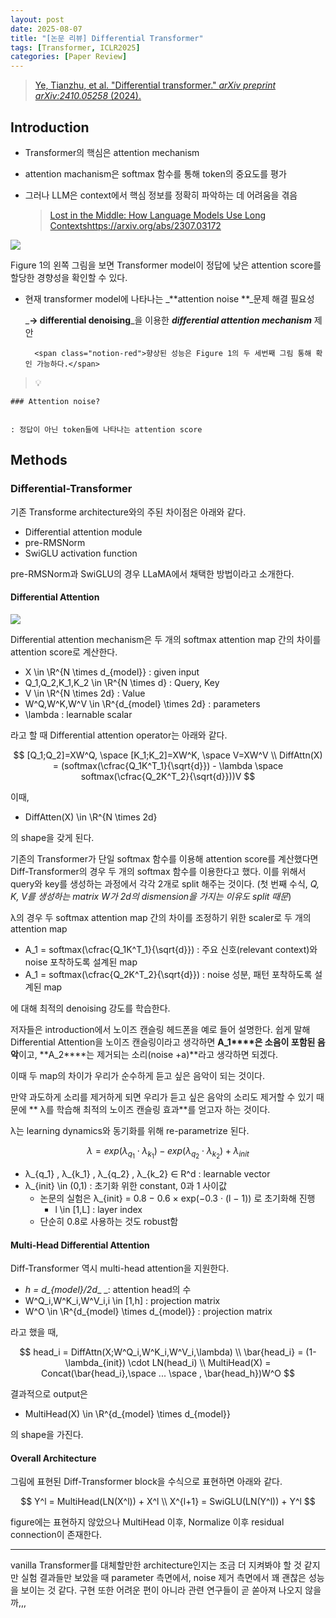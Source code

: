 ```yaml
---
layout: post
date: 2025-08-07
title: "[논문 리뷰] Differential Transformer"
tags: [Transformer, ICLR2025]
categories: [Paper Review]
---
```


> [Ye, Tianzhu, et al. "Differential transformer." ](https://arxiv.org/abs/2410.05258)[_arXiv preprint arXiv:2410.05258_](https://arxiv.org/abs/2410.05258)[ (2024).](https://arxiv.org/abs/2410.05258)



## Introduction

- Transformer의 핵심은 attention mechanism
- attention machanism은 softmax 함수를 통해 token의 중요도를 평가
- 그러나 LLM은 context에서 핵심 정보를 정확히 파악하는 데 어려움을 겪음

	> [Lost in the Middle: How Language Models Use Long Contextshttps://arxiv.org/abs/2307.03172](https://arxiv.org/abs/2307.03172)


![](https://prod-files-secure.s3.us-west-2.amazonaws.com/542b861c-36a8-4051-84e5-8804b6728dba/9083ea56-691a-4752-ae26-47f403431ac8/image.png?X-Amz-Algorithm=AWS4-HMAC-SHA256&X-Amz-Content-Sha256=UNSIGNED-PAYLOAD&X-Amz-Credential=ASIAZI2LB4665LK6FTCW%2F20250826%2Fus-west-2%2Fs3%2Faws4_request&X-Amz-Date=20250826T230053Z&X-Amz-Expires=3600&X-Amz-Security-Token=IQoJb3JpZ2luX2VjECYaCXVzLXdlc3QtMiJHMEUCIQCXk5irnyG4kmNkiXH2Dq5qcMkRnZbZ024%2F%2BcmK4Pj0qQIgN%2Flgs%2BzyVPDkJiSlG83G4V904UE5Ap17Qmz%2FmOinhDcq%2FwMIfxAAGgw2Mzc0MjMxODM4MDUiDN5oiZEGc5D7gaTN4CrcAyxtvOdsSqhu6leiMa9A34VtNAP2DtixC0hvKyRdcKzaJe%2FRo97HpNm8D9fD9ukdRYNUGHUc9BS43xuNav%2FItw%2FEus0pyu4tkXw%2B0a66BRNiSXJp54GeIHpLi1Lzik2e1QwWA6jL60k1ZwY0SqPkT8tlWQ%2BrTaWGX1AgouxsNjGdAf0TwF%2FefVUaKTErAmo%2FlfVT9I1FtAbdn37MX8%2BmscggBX5fS0LmelhabGA4XUOJH5Rwr7Dz4g2PAYI%2BLPH9CiuxV2DzXCH1yFoibhBVnY%2BBuEP%2BflwneusE54aE0Ethf3oLpwajMGQSia%2FOukhILG9HrnyimvY10dFQZ08EjDkbCzRcj6jtfeuGi%2FSYI9zezLtOCR%2BX8Z9LSw7wX%2B1uKpZ7ltnRnYgEILdNpfEMp1IG9YgyPf6VMFLxaIMaGxNA6YGFnCGRlFOPZLyOaaHN4skuNenyJLgOjz5f1lCuzTpY6OOadN%2FYJy6KLIf3OkpCjL5tqIOz1jdVfjhXq7yLHTN1U17PxCctH8VtQb4PAXyA%2FqOD67s4aWTOo1Zwi4mlSNSlbzGtFcQsr5D%2FdQvrhLEeif5NNgVtwtooELndZ7zDhhX%2FqTKTyUQt3RjozII8CIPamDn%2FzUQsQL46MKfZuMUGOqUB4fvYwzxp%2BgBco2YrkKXgc3x0FM%2BW0tGJTrbTpzFV%2F2OxHpW4AKurM9TuX6s9grk0YtB%2BYkuFHT3oCSZkUlWqnA%2Fg0Zm3mXg33p8FurP7QDbCC7drMGykuE9aDa9dqT92%2FNb917iFS5oh9WtuthZEWqD7rroipISDbb6OpvB7OAStKXUDGo%2BSESxwXNUQJWUTNd2S277Xvu8DYJyScpzwywOlYDrp&X-Amz-Signature=029387fa84408f6f3e667bf5ce8ebe14635e75bdfc56dada81698ad195aa46c2&X-Amz-SignedHeaders=host&x-amz-checksum-mode=ENABLED&x-id=GetObject)


Figure 1의 왼쪽 그림을 보면 Transformer model이 정답에 낮은 attention score를 할당한 경향성을 확인할 수 있다.

- 현재 transformer model에 나타나는 _**attention noise **_문제 해결 필요성

	_**→ differential denoising**_을 이용한 _**differential attention mechanism**_ 제안


		<span class="notion-red">향상된 성능은 Figure 1의 두 세번째 그림 통해 확인 가능하다.</span>


> 💡 


	### Attention noise?


	: 정답이 아닌 token들에 나타나는 attention score



## Methods



### Differential-Transformer


기존 Transforme architecture와의 주된 차이점은 아래와 같다.

- Differential attention module
- pre-RMSNorm
- SwiGLU activation function

pre-RMSNorm과 SwiGLU의 경우 LLaMA에서 채택한 방법이라고 소개한다.



#### Differential Attention


![](https://prod-files-secure.s3.us-west-2.amazonaws.com/542b861c-36a8-4051-84e5-8804b6728dba/116d70b2-1963-4810-9167-f4c7d8a06e8f/image.png?X-Amz-Algorithm=AWS4-HMAC-SHA256&X-Amz-Content-Sha256=UNSIGNED-PAYLOAD&X-Amz-Credential=ASIAZI2LB4665LK6FTCW%2F20250826%2Fus-west-2%2Fs3%2Faws4_request&X-Amz-Date=20250826T230053Z&X-Amz-Expires=3600&X-Amz-Security-Token=IQoJb3JpZ2luX2VjECYaCXVzLXdlc3QtMiJHMEUCIQCXk5irnyG4kmNkiXH2Dq5qcMkRnZbZ024%2F%2BcmK4Pj0qQIgN%2Flgs%2BzyVPDkJiSlG83G4V904UE5Ap17Qmz%2FmOinhDcq%2FwMIfxAAGgw2Mzc0MjMxODM4MDUiDN5oiZEGc5D7gaTN4CrcAyxtvOdsSqhu6leiMa9A34VtNAP2DtixC0hvKyRdcKzaJe%2FRo97HpNm8D9fD9ukdRYNUGHUc9BS43xuNav%2FItw%2FEus0pyu4tkXw%2B0a66BRNiSXJp54GeIHpLi1Lzik2e1QwWA6jL60k1ZwY0SqPkT8tlWQ%2BrTaWGX1AgouxsNjGdAf0TwF%2FefVUaKTErAmo%2FlfVT9I1FtAbdn37MX8%2BmscggBX5fS0LmelhabGA4XUOJH5Rwr7Dz4g2PAYI%2BLPH9CiuxV2DzXCH1yFoibhBVnY%2BBuEP%2BflwneusE54aE0Ethf3oLpwajMGQSia%2FOukhILG9HrnyimvY10dFQZ08EjDkbCzRcj6jtfeuGi%2FSYI9zezLtOCR%2BX8Z9LSw7wX%2B1uKpZ7ltnRnYgEILdNpfEMp1IG9YgyPf6VMFLxaIMaGxNA6YGFnCGRlFOPZLyOaaHN4skuNenyJLgOjz5f1lCuzTpY6OOadN%2FYJy6KLIf3OkpCjL5tqIOz1jdVfjhXq7yLHTN1U17PxCctH8VtQb4PAXyA%2FqOD67s4aWTOo1Zwi4mlSNSlbzGtFcQsr5D%2FdQvrhLEeif5NNgVtwtooELndZ7zDhhX%2FqTKTyUQt3RjozII8CIPamDn%2FzUQsQL46MKfZuMUGOqUB4fvYwzxp%2BgBco2YrkKXgc3x0FM%2BW0tGJTrbTpzFV%2F2OxHpW4AKurM9TuX6s9grk0YtB%2BYkuFHT3oCSZkUlWqnA%2Fg0Zm3mXg33p8FurP7QDbCC7drMGykuE9aDa9dqT92%2FNb917iFS5oh9WtuthZEWqD7rroipISDbb6OpvB7OAStKXUDGo%2BSESxwXNUQJWUTNd2S277Xvu8DYJyScpzwywOlYDrp&X-Amz-Signature=3b9a891b35b7d6c2ce2c80b9cf129a582a510b13d698c774784c1a616963a44a&X-Amz-SignedHeaders=host&x-amz-checksum-mode=ENABLED&x-id=GetObject)


Differential attention mechanism은 두 개의 softmax attention map 간의 차이를 attention score로 계산한다.

- X \in \R^{N \times d\_{model}} : given input
- Q\_1,Q\_2,K\_1,K\_2 \in \R^{N \times d} : Query, Key
- V \in \R^{N \times 2d} : Value
- W^Q,W^K,W^V \in \R^{d\_{model} \times 2d} : parameters
- \lambda : learnable scalar

라고 할 때 Differential attention operator는 아래와 같다.


$$
[Q_1;Q_2]=XW^Q, \space [K_1;K_2]=XW^K, \space V=XW^V \\
DiffAttn(X) = (softmax(\cfrac{Q_1K^T_1}{\sqrt{d}}) - \lambda \space softmax(\cfrac{Q_2K^T_2}{\sqrt{d}}))V
$$


이때,

- DiffAtten(X) \in \R^{N \times 2d}

의 shape을 갖게 된다.


기존의 Transformer가 단일 softmax 함수를 이용해 attention score를 계산했다면 Diff-Transformer의 경우 두 개의 softmax 함수를 이용한다고 했다. 이를 위해서 query와 key를 생성하는 과정에서 각각 2개로 split 해주는 것이다. <span class="notion-red">(첫 번째 수식, </span><span class="notion-red">_Q, K, V를 생성하는 matrix W가 2d의 dismension을 가지는 이유도 split 때문_</span><span class="notion-red">)</span>


 λ의 경우 두 softmax attention map 간의 차이를 조정하기 위한 scaler로 두 개의 attention map

- A\_1 = softmax(\cfrac{Q\_1K^T\_1}{\sqrt{d}}) : 주요 신호(relevant context)와 noise 포착하도록 설계된 map
- A\_1 = softmax(\cfrac{Q\_2K^T\_2}{\sqrt{d}}) : noise 성분, 패턴 포착하도록 설계된 map 

에 대해 최적의 denoising 강도를 학습한다.


저자들은 introduction에서 노이즈 캔슬링 헤드폰을 예로 들어 설명한다. 쉽게 말해 Differential Attention을 노이즈 캔슬링이라고 생각하면 **A\_1****은 소음이 포함된 음악**이고, **A\_2****는 제거되는 소리(noise +a)**라고 생각하면 되겠다. 


이때 두 map의 차이가 우리가 순수하게 듣고 싶은 음악이 되는 것이다. 


만약 과도하게 소리를 제거하게 되면 우리가 듣고 싶은 음악의 소리도 제거할 수 있기 때문에 ** λ를 학습해 최적의 노이즈 캔슬링 효과**를 얻고자 하는 것이다.


λ는 learning dynamics와 동기화를 위해 re-parametrize 된다.


$$
\lambda = exp(\lambda_{q_1} \cdot \lambda_{k_1}) - exp(\lambda_{q_2} \cdot \lambda_{k_2}) + \lambda_{init}
$$

- λ\_{q\_1} , λ\_{k\_1} , λ\_{q\_2} , λ\_{k\_2} ∈ R^d : learnable vector
- λ\_{init} \in (0,1) : 초기화 위한 constant, 0과 1 사이값
	- 논문의 실험은 λ\_{init} = 0.8 − 0.6 × exp(−0.3 · (l − 1)) 로 초기화해 진행
		- l \in [1,L] : layer index
	- 단순히 0.8로 사용하는 것도 robust함


#### **Multi-Head Differential Attention**


Diff-Transformer 역시 multi-head attention을 지원한다.

- _h = d\_{model}/2d__ _: attention head의 수
- W^Q\_i,W^K\_i,W^V\_i,i \in [1,h] : projection matrix
- W^O \in \R^{d\_{model} \times d\_{model}} : projection matrix

라고 했을 때,


$$
head_i = DiffAttn(X;W^Q_i,W^K_i,W^V_i,\lambda) \\
\bar{head_i} = (1-\lambda_{init}) \cdot LN(head_i) \\
MultiHead(X) = Concat(\bar{head_i},\space ... \space , \bar{head_h})W^O
$$


결과적으로 output은

- MultiHead(X) \in \R^{d\_{model} \times d\_{model}}

의 shape을 가진다.



#### Overall Architecture


그림에 표현된 Diff-Transformer block을 수식으로 표현하면 아래와 같다.


$$
Y^l = MultiHead(LN(X^l)) + X^l \\
X^{l+1} = SwiGLU(LN(Y^l)) + Y^l
$$


figure에는 표현하지 않았으나 MultiHead 이후, Normalize 이후 residual connection이 존재한다.


---


vanilla Transformer를 대체할만한 architecture인지는 조금 더 지켜봐야 할 것 같지만 실험 결과들만 보았을 때 parameter 측면에서, noise 제거 측면에서 꽤 괜찮은 성능을 보이는 것 같다. 구현 또한 어려운 편이 아니라 관련 연구들이 곧 쏟아져 나오지 않을까,,,

